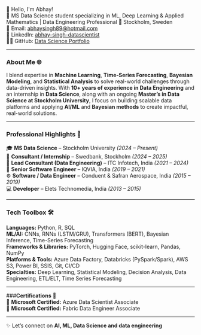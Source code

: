 👋 Hello, I'm Abhay!  
🚀 MS Data Science student specializing in ML, Deep Learning & Applied Mathematics | Data Engineering Professional
📍 Stockholm, Sweden  
📧 Email: abhaysingh89@hotmail.com  
🔗 LinkedIn: [abhay-singh-datascientist](https://www.linkedin.com/in/abhay-singh-full-stackdatascientist/)  
👨‍💻 GitHub: [Data Science Portfolio](https://github.com/abhaycodesdata/data-science-portfolio)

---

### About Me 🌐  
I blend expertise in **Machine Learning**, **Time-Series Forecasting**, **Bayesian Modeling**, and **Statistical Analysis** to solve real-world challenges through data-driven insights.
With **10+ years of experience in Data Engineering** and an internship in **Data Science**, along with an ongoing **Master’s in Data Science at Stockholm University**, I focus on building scalable data platforms and applying **AI/ML** and **Bayesian methods** to create impactful, real-world solutions.


---

### Professional Highlights 🌟  
🎓 **MS Data Science** – Stockholm University *(2024 – Present)*  
💼 **Consultant / Internship** – Swedbank, Stockholm *(2024 – 2025)*  
🚀 **Lead Consultant (Data Engineering)** – ITC Infotech, India *(2021 – 2024)*  
🧠 **Senior Software Engineer** – IQVIA, India *(2019 – 2021)*  
⚙️ **Software / Data Engineer** – Conduent & Safran Aerospace, India *(2015 – 2019)*  
💻 **Developer** – Elets Technomedia, India *(2013 – 2015)*

---

### Tech Toolbox 🛠️  
**Languages:** Python, R, SQL  
**ML/AI:** CNNs, RNNs (LSTM/GRU), Transformers (BERT), Bayesian Inference, Time-Series Forecasting  
**Frameworks & Libraries:** PyTorch, Hugging Face, scikit-learn, Pandas, NumPy  
**Platforms & Tools:** Azure Data Factory, Databricks (PySpark/Spark), AWS S3, Power BI, SSIS, Git, CI/CD  
**Specialties:** Deep Learning, Statistical Modeling, Decision Analysis, Data Engineering, ETL/ELT, Time Series Forecasting  

---

###**Certifications**  📜  
💠 **Microsoft Certified:** Azure Data Scientist Associate  
💠 **Microsoft Certified:** Fabric Data Engineer Associate  

---

✨ Let’s connect on **AI, ML, Data Science and data engineering**

